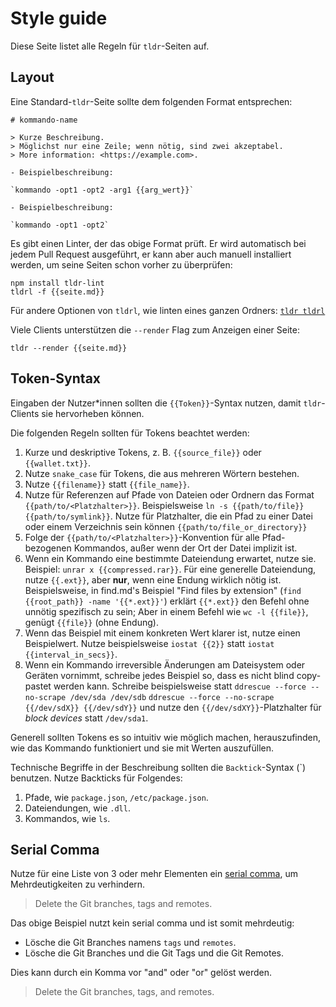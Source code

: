 # Style guide

 Diese Seite listet alle Regeln für `tldr`-Seiten auf.

 ## Layout

 Eine Standard-`tldr`-Seite sollte dem folgenden Format entsprechen:

 ```
 # kommando-name

 > Kurze Beschreibung.
 > Möglichst nur eine Zeile; wenn nötig, sind zwei akzeptabel.
 > More information: <https://example.com>.

 - Beispielbeschreibung:

 `kommando -opt1 -opt2 -arg1 {{arg_wert}}`

 - Beispielbeschreibung:

 `kommando -opt1 -opt2`
 ```

 Es gibt einen Linter, der das obige Format prüft.
 Er wird automatisch bei jedem Pull Request ausgeführt,
 er kann aber auch manuell installiert werden, um seine Seiten schon vorher zu überprüfen:

 ```
 npm install tldr-lint
 tldrl -f {{seite.md}}
 ```

 Für andere Optionen von `tldrl`, wie linten eines ganzen Ordners:
 [`tldr tldrl`](https://github.com/tldr-pages/tldr/blob/main/pages/common/tldrl.md)

 Viele Clients unterstützen die `--render` Flag zum Anzeigen einer Seite:

 ```
 tldr --render {{seite.md}}
 ```

 ## Token-Syntax

 Eingaben der Nutzer\*innen sollten die `{{Token}}`-Syntax nutzen,
 damit `tldr`-Clients sie hervorheben können.

 Die folgenden Regeln sollten für Tokens beachtet werden:

 1. Kurze und deskriptive Tokens,
    z. B. `{{source_file}}` oder `{{wallet.txt}}`.
 2. Nutze `snake_case` <!--TODO: german wikipedia article for snake_case--> für Tokens, die aus mehreren Wörtern bestehen.
 3. Nutze `{{filename}}` statt `{{file_name}}`.
 4. Nutze für Referenzen auf Pfade von Dateien oder Ordnern das Format `{{path/to/<Platzhalter>}}`.
    Beispielsweise `ln -s {{path/to/file}} {{path/to/symlink}}`.
    Nutze für Platzhalter, die ein Pfad zu einer Datei oder einem Verzeichnis sein können `{{path/to/file_or_directory}}`
 5. Folge der `{{path/to/<Platzhalter>}}`-Konvention für alle Pfad-bezogenen Kommandos, außer wenn der
    Ort der Datei implizit ist.
 6. Wenn ein Kommando eine bestimmte Dateiendung erwartet, nutze sie.
    Beispiel: `unrar x {{compressed.rar}}`.
    Für eine generelle Dateiendung, nutze `{{.ext}}`, aber **nur**, wenn eine Endung wirklich nötig ist.
    Beispielsweise, in find.md's Beispiel "Find files by extension" (`find {{root_path}} -name '{{*.ext}}'`)
    erklärt `{{*.ext}}` den Befehl ohne unnötig spezifisch zu sein;
    Aber in einem Befehl wie `wc -l {{file}}`, genügt `{{file}}` (ohne Endung).
 7. Wenn das Beispiel mit einem konkreten Wert klarer ist, nutze einen Beispielwert.
    Nutze beispielsweise `iostat {{2}}` statt `iostat {{interval_in_secs}}`.
 8. Wenn ein Kommando irreversible Änderungen am Dateisystem oder Geräten vornimmt, schreibe jedes Beispiel so, dass es nicht blind copy-pastet werden kann.
    Schreibe beispielsweise statt `ddrescue --force --no-scrape /dev/sda /dev/sdb` `ddrescue --force --no-scrape {{/dev/sdX}} {{/dev/sdY}}` und nutze den `{{/dev/sdXY}}`-Platzhalter für *block devices* statt `/dev/sda1`.

 Generell sollten Tokens es so intuitiv wie möglich machen,
 herauszufinden, wie das Kommando funktioniert und sie mit Werten auszufüllen.

 Technische Begriffe in der Beschreibung sollten die `Backtick`-Syntax (\`) benutzen.
 Nutze Backticks für Folgendes:

 1. Pfade, wie `package.json`, `/etc/package.json`.
 2. Dateiendungen, wie `.dll`.
 3. Kommandos, wie `ls`.

 ## Serial Comma

 Nutze für eine Liste von 3 oder mehr Elementen ein [serial comma](https://en.wikipedia.org/wiki/Serial_comma), um Mehrdeutigkeiten zu verhindern.

 > Delete the Git branches, tags and remotes.

 Das obige Beispiel nutzt kein serial comma und ist somit mehrdeutig:
 * Lösche die Git Branches namens `tags` und `remotes`.
 * Lösche die Git Branches und die Git Tags und die Git Remotes.

 Dies kann durch ein Komma vor "and" oder "or" gelöst werden.

 > Delete the Git branches, tags, and remotes.